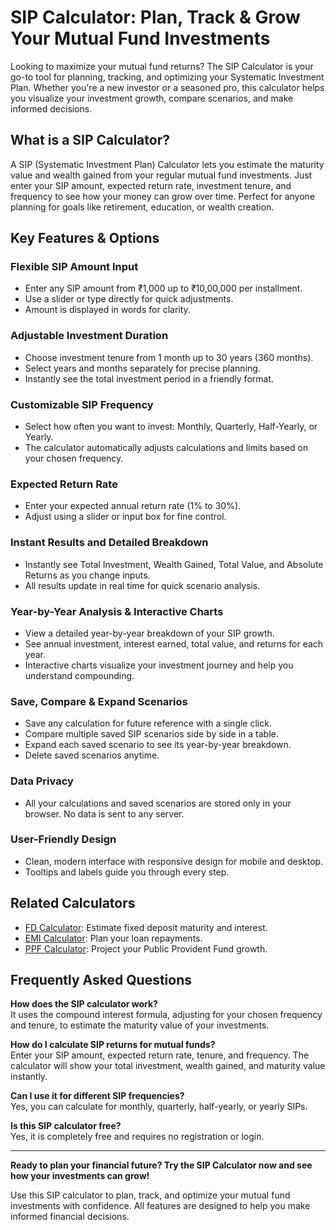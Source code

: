 # SIP Calculator: Plan, Track & Grow Your Mutual Fund Investments

Looking to maximize your mutual fund returns? The SIP Calculator is your go-to tool for planning, tracking, and optimizing your Systematic Investment Plan. Whether you're a new investor or a seasoned pro, this calculator helps you visualize your investment growth, compare scenarios, and make informed decisions.

## What is a SIP Calculator?

A SIP (Systematic Investment Plan) Calculator lets you estimate the maturity value and wealth gained from your regular mutual fund investments. Just enter your SIP amount, expected return rate, investment tenure, and frequency to see how your money can grow over time. Perfect for anyone planning for goals like retirement, education, or wealth creation.

## Key Features & Options

### Flexible SIP Amount Input

- Enter any SIP amount from ₹1,000 up to ₹10,00,000 per installment.
- Use a slider or type directly for quick adjustments.
- Amount is displayed in words for clarity.

### Adjustable Investment Duration

- Choose investment tenure from 1 month up to 30 years (360 months).
- Select years and months separately for precise planning.
- Instantly see the total investment period in a friendly format.

### Customizable SIP Frequency

- Select how often you want to invest: Monthly, Quarterly, Half-Yearly, or Yearly.
- The calculator automatically adjusts calculations and limits based on your chosen frequency.

### Expected Return Rate

- Enter your expected annual return rate (1% to 30%).
- Adjust using a slider or input box for fine control.

### Instant Results and Detailed Breakdown

- Instantly see Total Investment, Wealth Gained, Total Value, and Absolute Returns as you change inputs.
- All results update in real time for quick scenario analysis.

### Year-by-Year Analysis & Interactive Charts

- View a detailed year-by-year breakdown of your SIP growth.
- See annual investment, interest earned, total value, and returns for each year.
- Interactive charts visualize your investment journey and help you understand compounding.

### Save, Compare & Expand Scenarios

- Save any calculation for future reference with a single click.
- Compare multiple saved SIP scenarios side by side in a table.
- Expand each saved scenario to see its year-by-year breakdown.
- Delete saved scenarios anytime.

### Data Privacy

- All your calculations and saved scenarios are stored only in your browser. No data is sent to any server.

### User-Friendly Design

- Clean, modern interface with responsive design for mobile and desktop.
- Tooltips and labels guide you through every step.

## Related Calculators

- [FD Calculator](/fixed-deposit/calculator): Estimate fixed deposit maturity and interest.
- [EMI Calculator](/calculators/emi-calculator): Plan your loan repayments.
- [PPF Calculator](/calculators/ppf-calculator): Project your Public Provident Fund growth.

## Frequently Asked Questions

**How does the SIP calculator work?**  
It uses the compound interest formula, adjusting for your chosen frequency and tenure, to estimate the maturity value of your investments.

**How do I calculate SIP returns for mutual funds?**  
Enter your SIP amount, expected return rate, tenure, and frequency. The calculator will show your total investment, wealth gained, and maturity value instantly.

**Can I use it for different SIP frequencies?**  
Yes, you can calculate for monthly, quarterly, half-yearly, or yearly SIPs.

**Is this SIP calculator free?**  
Yes, it is completely free and requires no registration or login.

---

**Ready to plan your financial future? Try the SIP Calculator now and see how your investments can grow!**

Use this SIP calculator to plan, track, and optimize your mutual fund investments with confidence. All features are designed to help you make informed financial decisions.

